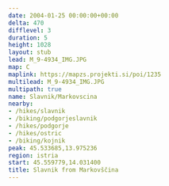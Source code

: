 ```yaml
---
date: 2004-01-25 00:00:00+00:00
delta: 470
difflevel: 3
duration: 5
height: 1028
layout: stub
lead: M_9-4934_IMG.JPG
map: C
maplink: https://mapzs.projekti.si/poi/1235
multilead: M_9-4934_IMG.JPG
multipath: true
name: Slavnik/Markovscina
nearby:
- /hikes/slavnik
- /biking/podgorjeslavnik
- /hikes/podgorje
- /hikes/ostric
- /biking/kojnik
peak: 45.533685,13.975236
region: istria
start: 45.559779,14.031400
title: Slavnik from Markovščina
---
```

